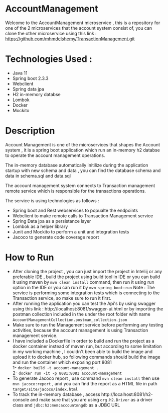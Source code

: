 # AccountManagement 

Welcome to the AccountManagement microservice , this is a repository for one of the 2 microservices that the account system consist of, you can clone the other microservice using this link : https://github.com/mhmdelshemy/TransactionManagement.git

# Technologies Used :
  - Java 11
  - Spring boot 2.3.3
  - Webclient
  - Spring data jpa
  - H2 in-memory databse
  - Lombok
  - Docker
  - Mockito

# Description 

Account Management is one of the microservices that shapes the Account system , it is a spring boot application which run an in-memory h2 databse to operate the account management operations.

The in-memory database automatically initilize during the application startup with new schema and data , you can find the database schema and data in schema.sql and data.sql

The account management system connects to Transaction management remote service which is responsible for the transactions operations.

The service is using technologies as follows :
  - Spring boot and Rest webservices to popualte the endpoints
  - Webclient to make remote calls to Transaction Management service
  - Spring Data jpa as a persistance layer
  - Lombok as a helper library
  - Junit and Mockito to perform a unit and integration tests
  - Jacoco to generate code coverage report

# How to Run
- After cloning the project , you can just import the project in Inteliij or any preferable IDE , build the project using build tool in IDE or you can build it using maven by ````mvn clean install```` command, then run it using run option in the IDE or you can run it by ````mvn spring-boot:run````
Note : The service is performing some integration tests which is connecting to the Transaction service, so make sure to run it first.
- After running the application you can test the Api's by using swagger using this link : http://localhost:8081/swagger-ui.html 
or by importing the postman collection included in the under the root folder with name  ````AccountManagementCollection.postman_collection.json````
- Make sure to run the Management service before performing any testing activities, because the account management is using Transaction management service.
- I have included a Dockerfile in order to build and run the project as a docker container instead of maven run, but according to some limitation in my working machine , I couldn't been able to build the image and upload it to docker hub, so following commands should build the image and run the container which exposing port 8081 <br>
 1- ````docker build -t account-management . ```` <br>
 2- ````docker run -it -p 8081:8081 account-management````
 - To generate Jacoco report , use command ````mvn clean install```` then use ````mvn jacoco:report```` , and you can find the report as a HTML file in path ````target/site/jacoco/index.html````
 - To track the in-memory database , access http://localhost:8081/h2-console and make sure that you are using ````org.h2.Driver```` as a driver class and ````jdbc:h2:mem:accountmngdb```` as a JDBC URL

